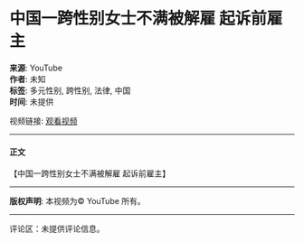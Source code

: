 # 中国一跨性别女士不满被解雇 起诉前雇主

**来源**: YouTube  
**作者**: 未知  
**标签**: 多元性别, 跨性别, 法律, 中国  
**时间**: 未提供  

视频链接: [观看视频](https://www.youtube.com/watch?v=链接)

---

#### 正文

【中国一跨性别女士不满被解雇 起诉前雇主】

---

**版权声明**: 本视频为© YouTube 所有。  

---

评论区：未提供评论信息。
<!-- tcd_original_link https://www.youtube.com/watch?v=cKD5RxFluhc -->
